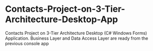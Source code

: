 # Contacts-Project-on-3-Tier-Architecture-Desktop-App
Contacts Project on 3-Tier Architecture Desktop (C# Windows Forms) Application. Business Layer and Data Access Layer are ready from the previous console app
